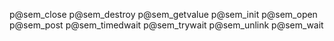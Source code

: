 p@sem_close
p@sem_destroy
p@sem_getvalue
p@sem_init
p@sem_open
p@sem_post
p@sem_timedwait
p@sem_trywait
p@sem_unlink
p@sem_wait